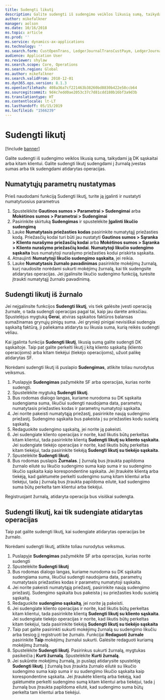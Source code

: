 ```yaml
---
title: Sudengti likutį
description: Galite sudengti iš sudengimo veiklos likusią sumą, taikydami ją DK sąskaitai.
author: mikefalkner
manager: aolson
ms.date: 10/16/2018
ms.topic: article
ms.prod: ''
ms.service: dynamics-ax-applications
ms.technology: ''
ms.search.form: CustOpenTrans, LedgerJournalTransCustPaym, LedgerJournalTransVendPaym, VendOpenTrans
audience: Application User
ms.reviewer: shylaw
ms.search.scope: Core, Operations
ms.search.region: Global
ms.author: mikefalkner
ms.search.validFrom: 2018-12-01
ms.dyn365.ops.version: 8.1.3
ms.openlocfilehash: 408a36a7cf221463b38260bd8830b422e58ccb64
ms.sourcegitcommit: 9d4c7edd0ae2053c37c7d81cdd180b16bf3a9d3b
ms.translationtype: HT
ms.contentlocale: lt-LT
ms.lasthandoff: 05/15/2019
ms.locfileid: "1566239"
---
```

# <a name="settle-remainder"></a>Sudengti likutį

[!include [banner](../includes/banner.md)]

Galite sudengti iš sudengimo veiklos likusią sumą, taikydami ją DK sąskaitai arba kitam klientui. Galite sudengti likutį sudengdami į žurnalą įvestas sumas arba tik sudengdami atidarytas operacijas.

## <a name="setting-up-defaults"></a>Numatytųjų parametrų nustatymas 
Prieš naudodami funkciją Sudengti likutį, turite ją įgalinti ir nustatyti numatytuosius parametrus

1)  Spustelėkite **Gautinos sumos > Parametrai > Sudengimai** arba **Mokėtinos sumos > Parametrai > Sudengimai**
2)  Pasirinkite skirtuką **Sudengimas** ir spustelėkite **Įgalinti likučio sudengimą**
3)  Lauke **Numatytasis priežasties kodas** pasirinkite numatytąjį priežasties kodą. Priežasčių kodai turi būti jau nustatyti **Gautinos sumos >  Sąranka > Kliento nurašymo priežasčių kodai** arba **Mokėtinos sumos > Sąranka > Kliento nurašymo priežasčių kodai**. **Numatytoji likučio sudengimo sąskaita** bus numatytoji nurašymo priežasties kodui priskirta sąskaita.
3)  Atnaujinti **Numatytoji likučio sudengimo sąskaita**, jei reikia.
4)  Lauke **Numatytasis žurnalo pavadinimas** pasirinkite mokėjimų žurnalą, kurį naudosite norėdami sukurti mokėjimų žurnalą, kai tik sudengsite atidarytas operacijas. Jei įgalinsite likučio sudengimo funkciją, turėsite įtraukti numatytąjį žurnalo pavadinimą.

## <a name="settle-remainder-from-a-journal"></a>Sudengti likutį iš žurnalo
Jei neįgalinsite funkcijos **Sudengti likutį**, vis tiek galėsite įvesti operaciją žurnale, o tada sudengti operacijas pagal tai, kaip jau darėte anksčiau. Spustelėjus mygtuką **Gerai**, atviras sąskaitos faktūros balansas sumažinamas grynųjų pinigų suma. Jei grynieji pinigai nevisiškai sudengia sąskaitą faktūrą, ji paliekama atidaryta su likusia suma, kurią reikės sudengti vėliau.

Kai įgalinta funkcija **Sudengti likutį**, likusią sumą galite sudengti DK sąskaitoje. Taip pat galite perkelti likutį į kitą kliento sąskaitą (kliento operacijoms) arba kitam tiekėjui (tiekėjo operacijoms), užuot palikę atidarytas SF. 

Norėdami sudengti likutį iš puslapio **Sudengimas**, atlikite toliau nurodytus veiksmus.

1)  Puslapyje **Sudengimas** pažymėkite SF arba operacijas, kurias norite sudengti.
2)  Spustelėkite mygtuką **Sudengti likutį**.
3)  Bus rodomas dialogo langas, kuriame nurodoma su DK sąskaita sudengiama suma, likučiui sudengti naudojama data, parametrų numatytasis priežasties kodas ir parametrų numatytoji sąskaita. 
4)  Jei norite pakeisti numatytąją priežastį, pasirinkite naują sudengimo priežastį. Sudengimo sąskaita bus pakeista į su priežasties kodu susietą sąskaitą.
5)  Redaguokite sudengimo sąskaitą, jei norite ją pakeisti.
6)  Jei sudengiate kliento operacijas ir norite, kad likutis būtų perkeltas kitam klientui, tada pasirinkite klientą **Sudengti likutį su kliento sąskaita**. Jei sudengiate tiekėjo operacijas ir norite, kad likutis būtų perkeltas kitam tiekėjui, tada pasirinkite tiekėją **Sudengti likutį su tiekėjo sąskaita**.
6)  Spustelėkite **Sudengti likutį**.
7)  Bus rodomas puslapis **Žurnalas**. Į žurnalą bus įtraukta papildoma žurnalo eilutė su likučio sudengimo suma kaip suma ir su sudengimo likučio sąskaita kaip korespondentine sąskaita. Jei įtraukėte klientą arba tiekėją, kad galėtumėte perkelti sudengimo sumą kitam klientui arba tiekėjui, tada į žurnalą bus įtraukta papildoma eilutė, kad sudengimo suma būtų perkelta tam klientui arba tiekėjui.

Registruojant žurnalą, atidaryta operacija bus visiškai sudengta. 

## <a name="settle-remainder-when-you-are-only-settling-open-transactions"></a>Sudengti likutį, kai tik sudengiate atidarytas operacijas
Taip pat galite sudengti likutį, kai sudengiate atidarytas operacijas be žurnalo.

Norėdami sudengti likutį, atlikite toliau nurodytus veiksmus.

1)  Puslapyje **Sudengimas** pažymėkite SF arba operacijas, kurias norite sudengti
2)  Spustelėkite **Sudengti likutį**
3)  Bus rodomas dialogo langas, kuriame nurodoma su DK sąskaita sudengiama suma, likučiui sudengti naudojama data, parametrų numatytasis priežasties kodas ir parametrų numatytoji sąskaita. 
4)  Jei norite pakeisti numatytąją priežastį, pasirinkite naują sudengimo priežastį. Sudengimo sąskaita bus pakeista į su priežasties kodu susietą sąskaitą.
5)  Redaguokite **sudengimo sąskaitą**, jei norite ją pakeisti.
6)  Jei sudengiate kliento operacijas ir norite, kad likutis būtų perkeltas kitam klientui, tada pasirinkite klientą **Sudengti likutį su kliento sąskaita**. Jei sudengiate tiekėjo operacijas ir norite, kad likutis būtų perkeltas kitam tiekėjui, tada pasirinkite tiekėją **Sudengti likutį su tiekėjo sąskaita**
7)  Taip pat galite pasirinkti sukurti mokėjimų žurnalą su sudengimo likučiu arba tiesiog jį registruoti be žurnalo. Funkcijai **Redaguoti žurnale** pasirinkite **Taip** mokėjimų žurnalui sukurti. Galėsite redaguoti kuriamą mokėjimų žurnalą.
8)  Spustelėkite **Sudengti likutį**. Pasirinkus sukurti žurnalą, mygtukas pasikeičia į **Kurti žurnalą**. Spustelėkite **Kurti žurnalą**.
9)  Jei sukūrėte mokėjimų žurnalą, jo puslapį atidarysite spustelėję **Sudengti likutį**. Į žurnalą bus įtraukta žurnalo eilutė su likučio sudengimo suma kaip suma ir su sudengimo likučio sąskaita kaip korespondentine sąskaita. Jei įtraukėte klientą arba tiekėją, kad galėtumėte perkelti sudengimo sumą kitam klientui arba tiekėjui, tada į žurnalą bus įtraukta papildoma eilutė, kad sudengimo suma būtų perkelta tam klientui arba tiekėjui.
